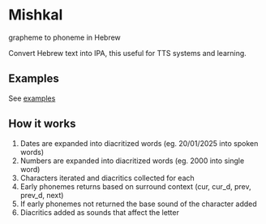 # Mishkal

grapheme to phoneme in Hebrew

Convert Hebrew text into IPA, this useful for TTS systems and learning.

## Examples

See [examples](examples)

## How it works

1. Dates are expanded into diacritized words (eg. 20/01/2025 into spoken words)
2. Numbers are expanded into diacritized words (eg. 2000 into single word)
3. Characters iterated and diacritics collected for each
4. Early phonemes returns based on surround context (cur, cur_d, prev, prev_d, next)
5. If early phonemes not returned the base sound of the character added
6. Diacritics added as sounds that affect the letter